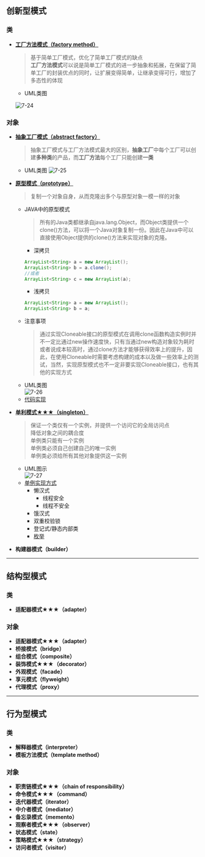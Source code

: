 ## 创新型模式
  ### 类
  + [**工厂方法模式（factory method）**](https://www.jianshu.com/p/d0c444275827)
    > 基于简单工厂模式，优化了简单工厂模式的缺点<br>
      **工厂方法模式**可以说是简单工厂模式的进一步抽象和拓展，在保留了简单工厂的封装优点的同时，让扩展变得简单，让继承变得可行，增加了多态性的体现
    + UML类图
    
    ![7-24](https://github.com/flysafely/Software-Design-Engineer-Note/blob/master/%E7%AC%AC%E4%B8%83%E7%AB%A0-%E9%9D%A2%E5%90%91%E5%AF%B9%E8%B1%A1%E6%8A%80%E6%9C%AF/%E6%9C%AC%E7%AB%A0%E5%9B%BE%E7%A4%BA/7-24.jpg)
  ### 对象
  + [**抽象工厂模式（abstract factory）**](https://www.jianshu.com/p/7deb64f902db)
    > 抽象工厂模式与工厂方法模式最大的区别，**抽象工厂**中每个工厂可以创建**多种类**的产品，而**工厂方法**每个工厂只能创建**一类**
    + UML类图
    ![7-25](https://github.com/flysafely/Software-Design-Engineer-Note/blob/master/%E7%AC%AC%E4%B8%83%E7%AB%A0-%E9%9D%A2%E5%90%91%E5%AF%B9%E8%B1%A1%E6%8A%80%E6%9C%AF/%E6%9C%AC%E7%AB%A0%E5%9B%BE%E7%A4%BA/7-25.png)
  + [**原型模式（prototype）**](https://www.jianshu.com/p/42266549e6f9)
    > 复制一个对象自身，从而克隆出多个与原型对象一模一样的对象<br>
    
    + JAVA中的原型模式
      > 所有的Java类都继承自java.lang.Object，而Object类提供一个clone()方法，可以将一个Java对象复制一份。因此在Java中可以直接使用Object提供的clone()方法来实现对象的克隆。
      + 深拷贝
      ```java
      ArrayList<String> a = new ArrayList();
      ArrayList<String> b = a.clone();
      //或者
      ArrayList<String> c = new ArrayList(a);
      ```
      + 浅拷贝
      ```java
      ArrayList<String> a = new ArrayList();
      ArrayList<String> b = a;
      ```
    + 注意事项
      > 通过实现Cloneable接口的原型模式在调用clone函数构造实例时并不一定比通过new操作速度快，只有当通过new构造对象较为耗时或者说成本较高时，通过clone方法才能够获得效率上的提升，因此，在使用Cloneable时需要考虑构建的成本以及做一些效率上的测试，当然，实现原型模式也不一定非要实现Cloneable接口，也有其他的实现方式      
    + UML类图<br>
      ![7-26](https://github.com/flysafely/Software-Design-Engineer-Note/blob/master/%E7%AC%AC%E4%B8%83%E7%AB%A0-%E9%9D%A2%E5%90%91%E5%AF%B9%E8%B1%A1%E6%8A%80%E6%9C%AF/%E6%9C%AC%E7%AB%A0%E5%9B%BE%E7%A4%BA/7-26.png)
    + [代码实现](https://www.runoob.com/design-pattern/prototype-pattern.html)
  + [**单利模式★★★（singleton）**](https://www.runoob.com/design-pattern/singleton-pattern.html)
    > 保证一个类仅有一个实例，并提供一个访问它的全局访问点<br>
      降低对象之间的耦合度<br>
      单例类只能有一个实例<br>
      单例类必须自己创建自己的唯一实例<br>
      单例类必须给所有其他对象提供这一实例<br>
    + UML图示<br>
    ![7-27](https://github.com/flysafely/Software-Design-Engineer-Note/blob/master/%E7%AC%AC%E4%B8%83%E7%AB%A0-%E9%9D%A2%E5%90%91%E5%AF%B9%E8%B1%A1%E6%8A%80%E6%9C%AF/%E6%9C%AC%E7%AB%A0%E5%9B%BE%E7%A4%BA/7-27.jpg)
    + [单例实现方式](https://www.runoob.com/design-pattern/singleton-pattern.html)
      + 懒汉式
        + 线程安全
        + 线程不安全
      + 饿汉式
      + 双重校验锁
      + 登记式/静态内部类
      + [枚举](https://www.cnblogs.com/chiclee/p/9097772.html)
  + **构建器模式（builder）**
---
## 结构型模式
  ### 类
  + **适配器模式★★★（adapter）**
  ### 对象
  + **适配器模式★★★（adapter）**
  + **桥接模式（bridge）**
  + **组合模式（composite）**
  + **装饰模式★★★（decorator）**
  + **外观模式（facade）**
  + **享元模式（flyweight）**
  + **代理模式（proxy）**
---
## 行为型模式
  ### 类
  + **解释器模式（interpreter）**  
  + **模板方法模式（template method）**  
  ### 对象
  + **职责链模式★★★（chain of responsibility）**
  + **命令模式★★★（command）**
  + **迭代器模式（iterator）**
  + **中介者模式（mediator）**
  + **备忘录模式（memento）**
  + **观察者模式★★★（observer）**
  + **状态模式（state）**
  + **策略模式★★★（strategy）**
  + **访问者模式（visitor）**

